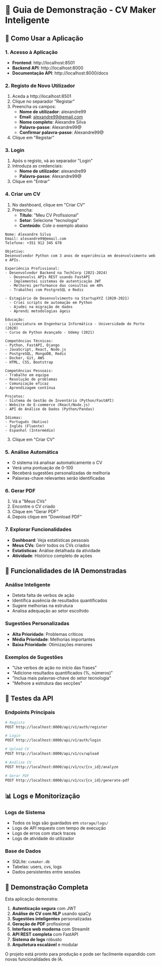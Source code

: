 # 🎯 Guia de Demonstração - CV Maker Inteligente

## 🚀 Como Usar a Aplicação

### 1. **Acesso à Aplicação**
- **Frontend**: http://localhost:8501
- **Backend API**: http://localhost:8000
- **Documentação API**: http://localhost:8000/docs

### 2. **Registo de Novo Utilizador**
1. Aceda a http://localhost:8501
2. Clique no separador "Registar"
3. Preencha os campos:
   - **Nome de utilizador**: alexandre99
   - **Email**: alexandre99@email.com
   - **Nome completo**: Alexandre Silva
   - **Palavra-passe**: Alexandre99@
   - **Confirmar palavra-passe**: Alexandre99@
4. Clique em "Registar"

### 3. **Login**
1. Após o registo, vá ao separador "Login"
2. Introduza as credenciais:
   - **Nome de utilizador**: alexandre99
   - **Palavra-passe**: Alexandre99@
3. Clique em "Entrar"

### 4. **Criar um CV**
1. No dashboard, clique em "Criar CV"
2. Preencha:
   - **Título**: "Meu CV Profissional"
   - **Setor**: Selecione "tecnologia"
   - **Conteúdo**: Cole o exemplo abaixo

```
Nome: Alexandre Silva
Email: alexandre99@email.com
Telefone: +351 912 345 678

Objetivo:
Desenvolvedor Python com 3 anos de experiência em desenvolvimento web e APIs.

Experiência Profissional:
- Desenvolvedor Backend na TechCorp (2021-2024)
  - Desenvolvi APIs REST usando FastAPI
  - Implementei sistemas de autenticação JWT
  - Melhorei performance das consultas em 40%
  - Trabalhei com PostgreSQL e Redis

- Estagiário de Desenvolvimento na StartupXYZ (2020-2021)
  - Criei scripts de automação em Python
  - Ajudei na migração de dados
  - Aprendi metodologias ágeis

Educação:
- Licenciatura em Engenharia Informática - Universidade do Porto (2020)
- Curso de Python Avançado - Udemy (2021)

Competências Técnicas:
- Python, FastAPI, Django
- JavaScript, React, Node.js
- PostgreSQL, MongoDB, Redis
- Docker, Git, AWS
- HTML, CSS, Bootstrap

Competências Pessoais:
- Trabalho em equipa
- Resolução de problemas
- Comunicação eficaz
- Aprendizagem contínua

Projetos:
- Sistema de Gestão de Inventário (Python/FastAPI)
- Website de E-commerce (React/Node.js)
- API de Análise de Dados (Python/Pandas)

Idiomas:
- Português (Nativo)
- Inglês (Fluente)
- Espanhol (Intermédio)
```

3. Clique em "Criar CV"

### 5. **Análise Automática**
- O sistema irá analisar automaticamente o CV
- Verá uma pontuação de 0-100
- Receberá sugestões personalizadas de melhoria
- Palavras-chave relevantes serão identificadas

### 6. **Gerar PDF**
1. Vá a "Meus CVs"
2. Encontre o CV criado
3. Clique em "Gerar PDF"
4. Depois clique em "Download PDF"

### 7. **Explorar Funcionalidades**
- **Dashboard**: Veja estatísticas pessoais
- **Meus CVs**: Gerir todos os CVs criados
- **Estatísticas**: Análise detalhada da atividade
- **Atividade**: Histórico completo de ações

## 🎯 Funcionalidades de IA Demonstradas

### **Análise Inteligente**
- Deteta falta de verbos de ação
- Identifica ausência de resultados quantificados
- Sugere melhorias na estrutura
- Analisa adequação ao setor escolhido

### **Sugestões Personalizadas**
- **Alta Prioridade**: Problemas críticos
- **Média Prioridade**: Melhorias importantes
- **Baixa Prioridade**: Otimizações menores

### **Exemplos de Sugestões**
- "Use verbos de ação no início das frases"
- "Adicione resultados quantificados (%, números)"
- "Inclua mais palavras-chave do setor tecnologia"
- "Melhore a estrutura das secções"

## 🔧 Testes da API

### **Endpoints Principais**
```bash
# Registo
POST http://localhost:8000/api/v1/auth/register

# Login
POST http://localhost:8000/api/v1/auth/login

# Upload CV
POST http://localhost:8000/api/v1/cv/upload

# Análise CV
POST http://localhost:8000/api/v1/cv/{cv_id}/analyze

# Gerar PDF
POST http://localhost:8000/api/v1/cv/{cv_id}/generate-pdf
```

## 📊 Logs e Monitorização

### **Logs de Sistema**
- Todos os logs são guardados em `storage/logs/`
- Logs de API requests com tempo de execução
- Logs de erros com stack traces
- Logs de atividade do utilizador

### **Base de Dados**
- SQLite: `cvmaker.db`
- Tabelas: users, cvs, logs
- Dados persistentes entre sessões

## 🎉 Demonstração Completa

Esta aplicação demonstra:
1. **Autenticação segura** com JWT
2. **Análise de CV com NLP** usando spaCy
3. **Sugestões inteligentes** personalizadas
4. **Geração de PDF** profissional
5. **Interface web moderna** com Streamlit
6. **API REST completa** com FastAPI
7. **Sistema de logs** robusto
8. **Arquitetura escalável** e modular

O projeto está pronto para produção e pode ser facilmente expandido com novas funcionalidades de IA.
